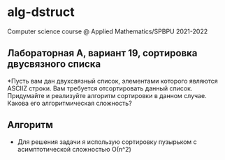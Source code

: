 # alg-dstruct
Computer science course @ Applied Mathematics/SPBPU 2021-2022

## Лабораторная А, вариант 19, сортировка двусвязного списка
*Пусть вам дан двухсвязный список, элементами которого являются ASCII­Z строки. Вам требуется
отсортировать данный список.
Придумайте и реализуйте алгоритм сортировки в данном случае. Какова его алгоритмическая
сложность?

## Алгоритм
* Для решения задачи я использую сортировку пузырьком с асимптотической сложностью О(n^2)

